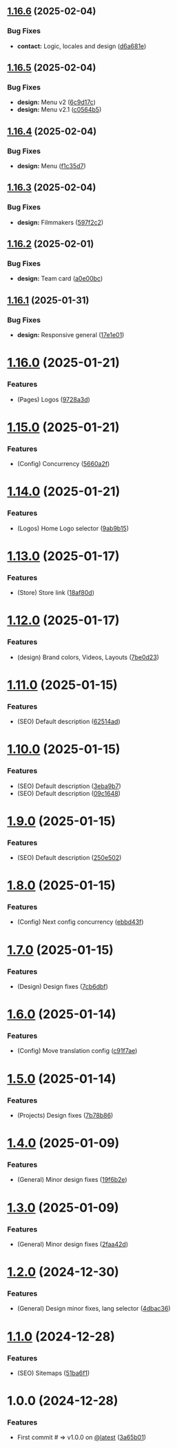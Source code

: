 ## [1.16.6](https://github.com/tavomak/tusk/compare/v1.16.5...v1.16.6) (2025-02-04)


### Bug Fixes

* **contact:** Logic, locales and design ([d6a681e](https://github.com/tavomak/tusk/commit/d6a681e56e01277f465ff2af89fef818022b5ec6))

## [1.16.5](https://github.com/tavomak/tusk/compare/v1.16.4...v1.16.5) (2025-02-04)


### Bug Fixes

* **design:** Menu v2 ([6c9d17c](https://github.com/tavomak/tusk/commit/6c9d17cbc3bb28ff230d0fa30c9e55d16703db72))
* **design:** Menu v2.1 ([c0564b5](https://github.com/tavomak/tusk/commit/c0564b5dfdaa7cff2c1fce63e0e0cb658626c4ea))

## [1.16.4](https://github.com/tavomak/tusk/compare/v1.16.3...v1.16.4) (2025-02-04)


### Bug Fixes

* **design:** Menu ([f1c35d7](https://github.com/tavomak/tusk/commit/f1c35d7fcd11ef122e36474b942f88e332a317e8))

## [1.16.3](https://github.com/tavomak/tusk/compare/v1.16.2...v1.16.3) (2025-02-04)


### Bug Fixes

* **design:** Filmmakers ([597f2c2](https://github.com/tavomak/tusk/commit/597f2c2a8c7ccc799fbf1c81b6e1d46cf021e4ce))

## [1.16.2](https://github.com/tavomak/tusk/compare/v1.16.1...v1.16.2) (2025-02-01)


### Bug Fixes

* **design:** Team card ([a0e00bc](https://github.com/tavomak/tusk/commit/a0e00bcf4a842ccbca3314074f9a1c9a5dbe9b4d))

## [1.16.1](https://github.com/tavomak/tusk/compare/v1.16.0...v1.16.1) (2025-01-31)


### Bug Fixes

* **design:** Responsive general ([17e1e01](https://github.com/tavomak/tusk/commit/17e1e01984ca46dfccdf39ef7e4e8dedf62536d3))

# [1.16.0](https://github.com/tavomak/tusk/compare/v1.15.0...v1.16.0) (2025-01-21)


### Features

* (Pages) Logos ([9728a3d](https://github.com/tavomak/tusk/commit/9728a3d533fb0dd9e4cd3816e418a5415b0f34ff))

# [1.15.0](https://github.com/tavomak/tusk/compare/v1.14.0...v1.15.0) (2025-01-21)


### Features

* (Config) Concurrency ([5660a2f](https://github.com/tavomak/tusk/commit/5660a2f5dbfe4ac41dc8f6afebf3257236909be6))

# [1.14.0](https://github.com/tavomak/tusk/compare/v1.13.0...v1.14.0) (2025-01-21)


### Features

* (Logos) Home Logo selector ([9ab9b15](https://github.com/tavomak/tusk/commit/9ab9b1595c458cf2f7212e806ca06f5a41394010))

# [1.13.0](https://github.com/tavomak/tusk/compare/v1.12.0...v1.13.0) (2025-01-17)


### Features

* (Store) Store link ([18af80d](https://github.com/tavomak/tusk/commit/18af80d93985d1ea667a0c6c9c2428f4c0661e00))

# [1.12.0](https://github.com/tavomak/tusk/compare/v1.11.0...v1.12.0) (2025-01-17)


### Features

* (design) Brand colors, Videos, Layouts ([7be0d23](https://github.com/tavomak/tusk/commit/7be0d23ea48d0ee6ceb2cf6bf685088e426c10b7))

# [1.11.0](https://github.com/tavomak/tusk/compare/v1.10.0...v1.11.0) (2025-01-15)


### Features

* (SEO) Default description ([62514ad](https://github.com/tavomak/tusk/commit/62514adc142c242475ff24ff82f363859440f32a))

# [1.10.0](https://github.com/tavomak/tusk/compare/v1.9.0...v1.10.0) (2025-01-15)


### Features

* (SEO) Default description ([3eba9b7](https://github.com/tavomak/tusk/commit/3eba9b757a0c0e23dcb3c00cbe00c266779385c3))
* (SEO) Default description ([09c1648](https://github.com/tavomak/tusk/commit/09c16489435e17fc72146ae14f1a052fbcf0af75))

# [1.9.0](https://github.com/tavomak/tusk/compare/v1.8.0...v1.9.0) (2025-01-15)


### Features

* (SEO) Default description ([250e502](https://github.com/tavomak/tusk/commit/250e502b5335cf6a50201b7c4f44b28643a015f1))

# [1.8.0](https://github.com/tavomak/tusk/compare/v1.7.0...v1.8.0) (2025-01-15)


### Features

* (Config) Next config concurrency ([ebbd43f](https://github.com/tavomak/tusk/commit/ebbd43f182101fbc8003efea54e8b6b8b8825011))

# [1.7.0](https://github.com/tavomak/tusk/compare/v1.6.0...v1.7.0) (2025-01-15)


### Features

* (Design) Design fixes ([7cb6dbf](https://github.com/tavomak/tusk/commit/7cb6dbfd05aa38dcd2e20c5837c4452642255bc0))

# [1.6.0](https://github.com/tavomak/tusk/compare/v1.5.0...v1.6.0) (2025-01-14)


### Features

* (Config) Move translation config ([c91f7ae](https://github.com/tavomak/tusk/commit/c91f7ae54d94186390676ac13cf9003330fb2e51))

# [1.5.0](https://github.com/tavomak/tusk/compare/v1.4.0...v1.5.0) (2025-01-14)


### Features

* (Projects) Design fixes ([7b78b86](https://github.com/tavomak/tusk/commit/7b78b869a598d6d2b535960931bd363f0f015bf7))

# [1.4.0](https://github.com/tavomak/tusk/compare/v1.3.0...v1.4.0) (2025-01-09)


### Features

* (General) Minor design fixes ([19f6b2e](https://github.com/tavomak/tusk/commit/19f6b2e142197fdb0db8bb29fd67cfdc74819508))

# [1.3.0](https://github.com/tavomak/tusk/compare/v1.2.0...v1.3.0) (2025-01-09)


### Features

* (General) Minor design fixes ([2faa42d](https://github.com/tavomak/tusk/commit/2faa42d7ee6cc33d39b450da91a64f1749d03033))

# [1.2.0](https://github.com/tavomak/tusk/compare/v1.1.0...v1.2.0) (2024-12-30)


### Features

* (General) Design minor fixes, lang selector ([4dbac36](https://github.com/tavomak/tusk/commit/4dbac36211e3594f26c86252d223b95474d8bf23))

# [1.1.0](https://github.com/tavomak/tusk/compare/v1.0.0...v1.1.0) (2024-12-28)


### Features

* (SEO) Sitemaps ([51ba6f1](https://github.com/tavomak/tusk/commit/51ba6f174796656b9d3174a0c08e80ef6df7ed36))

# 1.0.0 (2024-12-28)


### Features

* First commit # => v1.0.0 on [@latest](https://github.com/latest) ([3a65b01](https://github.com/tavomak/tusk/commit/3a65b01c98818e51a9a06fb768d5b6bc4a625815))
